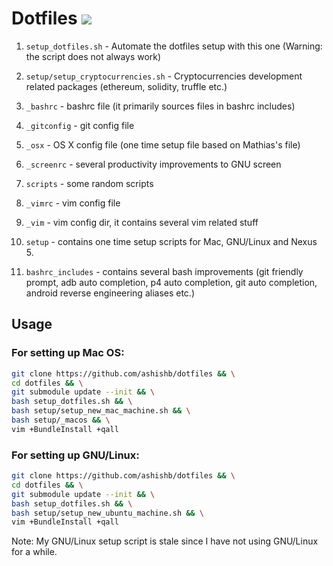# Dotfiles [![](https://img.shields.io/badge/Quality-A%2B-brightgreen.svg)](https://img.shields.io/badge/Quality-A%2B-brightgreen.svg)


1. `setup_dotfiles.sh` - Automate the dotfiles setup with this one (Warning: the
 script does not always work)
 
2. `setup/setup_cryptocurrencies.sh` - Cryptocurrencies development related packages (ethereum, solidity, truffle etc.)

2. `_bashrc` - bashrc file (it primarily sources files in bashrc includes)

3. `_gitconfig` - git config file

4. `_osx` - OS X config file (one time setup file based on Mathias's file)

5. `_screenrc` - several productivity improvements to GNU screen 

6. `scripts` - some random scripts

8. `_vimrc` - vim config file

9. `_vim` - vim config dir, it contains several vim related stuff

10. `setup` - contains one time setup scripts for Mac, GNU/Linux and Nexus 5.

11. `bashrc_includes` - contains several bash improvements (git friendly prompt, adb auto completion, p4 auto completion, git auto completion, android reverse engineering aliases etc.)

## Usage

### For setting up Mac OS:

```bash
git clone https://github.com/ashishb/dotfiles && \
cd dotfiles && \
git submodule update --init && \
bash setup_dotfiles.sh && \
bash setup/setup_new_mac_machine.sh && \
bash setup/_macos && \
vim +BundleInstall +qall
```

### For setting up GNU/Linux:

```bash
git clone https://github.com/ashishb/dotfiles && \
cd dotfiles && \
git submodule update --init && \
bash setup_dotfiles.sh && \
bash setup/setup_new_ubuntu_machine.sh && \
vim +BundleInstall +qall
```

Note: My GNU/Linux setup script is stale since I have not using GNU/Linux for a while.